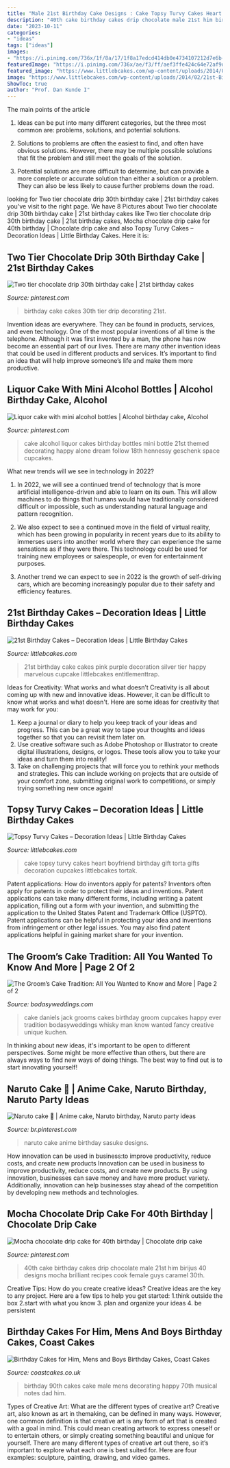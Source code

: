 ```yaml
---
title: "Male 21st Birthday Cake Designs : Cake Topsy Turvy Cakes Heart Boyfriend Birthday Gift Torta Gifts Decoration Cupcakes Littlebcakes Tortak"
description: "40th cake birthday cakes drip chocolate male 21st him birijus 40 designs mocha brilliant recipes cook female guys caramel 30th"
date: "2023-10-11"
categories:
- "ideas"
tags: ["ideas"]
images:
- "https://i.pinimg.com/736x/1f/8a/17/1f8a17edcd414db0e4734107212d7e6b--th-cake-th-birthday-cakes.jpg"
featuredImage: "https://i.pinimg.com/736x/ae/f3/ff/aef3ffe424c64e72af9dfb120cc4056a--liquor-cupcakes-liquor-cake.jpg"
featured_image: "https://www.littlebcakes.com/wp-content/uploads/2014/02/Topsy-Turvy-Cake-Ideas.jpg"
image: "https://www.littlebcakes.com/wp-content/uploads/2014/02/21st-Birthday-Cakes.jpg"
ShowToc: true
author: "Prof. Dan Kunde I"
---
```



The main points of the article
1. Ideas can be put into many different categories, but the three most common are: problems, solutions, and potential solutions.
2. Solutions to problems are often the easiest to find, and often have obvious solutions. However, there may be multiple possible solutions that fit the problem and still meet the goals of the solution.

3. Potential solutions are more difficult to determine, but can provide a more complete or accurate solution than either a solution or a problem. They can also be less likely to cause further problems down the road.

	

		
looking for Two tier chocolate drip 30th birthday cake | 21st birthday cakes you've visit to the right page. We have 8 Pictures about Two tier chocolate drip 30th birthday cake | 21st birthday cakes like Two tier chocolate drip 30th birthday cake | 21st birthday cakes, Mocha chocolate drip cake for 40th birthday | Chocolate drip cake and also Topsy Turvy Cakes – Decoration Ideas | Little Birthday Cakes. Here it is:
		
    
## Two Tier Chocolate Drip 30th Birthday Cake | 21st Birthday Cakes

<img loading=lazy src="https://i.pinimg.com/736x/1f/8a/17/1f8a17edcd414db0e4734107212d7e6b--th-cake-th-birthday-cakes.jpg" onerror="this.onerror=null;this.src='https://tse1.mm.bing.net/th?id=OIP.-jRie77F137UT67WY89RZAHaNK&amp;pid=15.1';" alt="Two tier chocolate drip 30th birthday cake | 21st birthday cakes">

_Source: pinterest.com_

>birthday cake cakes 30th tier drip decorating 21st. 

	

Invention ideas are everywhere. They can be found in products, services, and even technology. One of the most popular inventions of all time is the telephone. Although it was first invented by a man, the phone has now become an essential part of our lives. There are many other invention ideas that could be used in different products and services. It’s important to find an idea that will help improve someone’s life and make them more productive.

    
## Liquor Cake With Mini Alcohol Bottles | Alcohol Birthday Cake, Alcohol

<img loading=lazy src="https://i.pinimg.com/736x/ae/f3/ff/aef3ffe424c64e72af9dfb120cc4056a--liquor-cupcakes-liquor-cake.jpg" onerror="this.onerror=null;this.src='https://tse1.mm.bing.net/th?id=OIP.8O6DuL4NLD8nK5RtK1vLPAHaJy&amp;pid=15.1';" alt="Liquor cake with mini alcohol bottles | Alcohol birthday cake, Alcohol">

_Source: pinterest.com_

>cake alcohol liquor cakes birthday bottles mini bottle 21st themed decorating happy alone dream follow 18th hennessy geschenk space cupcakes. 

	

What new trends will we see in technology in 2022?
1. In 2022, we will see a continued trend of technology that is more artificial intelligence-driven and able to learn on its own. This will allow machines to do things that humans would have traditionally considered difficult or impossible, such as understanding natural language and pattern recognition.
2. We also expect to see a continued move in the field of virtual reality, which has been growing in popularity in recent years due to its ability to immerses users into another world where they can experience the same sensations as if they were there. This technology could be used for training new employees or salespeople, or even for entertainment purposes.

3. Another trend we can expect to see in 2022 is the growth of self-driving cars, which are becoming increasingly popular due to their safety and efficiency features.

    
## 21st Birthday Cakes – Decoration Ideas | Little Birthday Cakes

<img loading=lazy src="https://www.littlebcakes.com/wp-content/uploads/2014/02/21st-Birthday-Cakes.jpg" onerror="this.onerror=null;this.src='https://tse4.mm.bing.net/th?id=OIP.aWPKOjpY7p23B90pEj7SbAHaJ4&amp;pid=15.1';" alt="21st Birthday Cakes – Decoration Ideas | Little Birthday Cakes">

_Source: littlebcakes.com_

>21st birthday cake cakes pink purple decoration silver tier happy marvelous cupcake littlebcakes entitlementtrap. 

	

Ideas for Creativity: What works and what doesn’t
Creativity is all about coming up with new and innovative ideas. However, it can be difficult to know what works and what doesn't. Here are some ideas for creativity that may work for you: 
1. Keep a journal or diary to help you keep track of your ideas and progress. This can be a great way to tape your thoughts and ideas together so that you can revisit them later on. 
2. Use creative software such as Adobe Photoshop or Illustrator to create digital illustrations, designs, or logos. These tools allow you to take your ideas and turn them into reality! 
3. Take on challenging projects that will force you to rethink your methods and strategies. This can include working on projects that are outside of your comfort zone, submitting original work to competitions, or simply trying something new once again! 

    
## Topsy Turvy Cakes – Decoration Ideas | Little Birthday Cakes

<img loading=lazy src="https://www.littlebcakes.com/wp-content/uploads/2014/02/Topsy-Turvy-Cake-Ideas.jpg" onerror="this.onerror=null;this.src='https://tse2.mm.bing.net/th?id=OIP.Hl528nBupEAYUXBaFYF2IQHaJG&amp;pid=15.1';" alt="Topsy Turvy Cakes – Decoration Ideas | Little Birthday Cakes">

_Source: littlebcakes.com_

>cake topsy turvy cakes heart boyfriend birthday gift torta gifts decoration cupcakes littlebcakes tortak. 

	

Patent applications: How do inventors apply for patents?
Inventors often apply for patents in order to protect their ideas and inventions. Patent applications can take many different forms, including writing a patent application, filling out a form with your invention, and submitting the application to the United States Patent and Trademark Office (USPTO). 
Patent applications can be helpful in protecting your idea and inventions from infringement or other legal issues. You may also find patent applications helpful in gaining market share for your invention.

    
## The Groom’s Cake Tradition: All You Wanted To Know And More | Page 2 Of 2

<img loading=lazy src="https://bodasyweddings.com/wp-content/uploads/2018/08/best-grooms-cake-ideas-ever.jpg" onerror="this.onerror=null;this.src='https://tse3.mm.bing.net/th?id=OIP.wNCA20qM2_7CRzlYi0yvAgHaJ4&amp;pid=15.1';" alt="The Groom’s Cake Tradition: All You Wanted to Know and More | Page 2 of 2">

_Source: bodasyweddings.com_

>cake daniels jack grooms cakes birthday groom cupcakes happy ever tradition bodasyweddings whisky man know wanted fancy creative unique kuchen. 

	

In thinking about new ideas, it's important to be open to different perspectives. Some might be more effective than others, but there are always ways to find new ways of doing things. The best way to find out is to start innovating yourself!

    
## Naruto Cake 🎂 | Anime Cake, Naruto Birthday, Naruto Party Ideas

<img loading=lazy src="https://i.pinimg.com/736x/bd/13/e2/bd13e21cbe0b040317e8b0b2e03eb1ee.jpg" onerror="this.onerror=null;this.src='https://tse1.mm.bing.net/th?id=OIP.hxGyFhS8Tk1l1TXkDBWheAHaNd&amp;pid=15.1';" alt="Naruto cake 🎂 | Anime cake, Naruto birthday, Naruto party ideas">

_Source: br.pinterest.com_

>naruto cake anime birthday sasuke designs. 

	

How innovation can be used in business:to improve productivity, reduce costs, and create new products
Innovation can be used in business to improve productivity, reduce costs, and create new products. By using innovation, businesses can save money and have more product variety. Additionally, innovation can help businesses stay ahead of the competition by developing new methods and technologies.

    
## Mocha Chocolate Drip Cake For 40th Birthday | Chocolate Drip Cake

<img loading=lazy src="https://i.pinimg.com/736x/82/c7/b2/82c7b258b9f93947655c99778e414e46--male-birthday-cakes-th-birthday.jpg" onerror="this.onerror=null;this.src='https://tse2.mm.bing.net/th?id=OIP.bzKlzow8b6CtpBzaNqzwKwHaJ3&amp;pid=15.1';" alt="Mocha chocolate drip cake for 40th birthday | Chocolate drip cake">

_Source: pinterest.com_

>40th cake birthday cakes drip chocolate male 21st him birijus 40 designs mocha brilliant recipes cook female guys caramel 30th. 

	

Creative Tips: How do you create creative ideas?
Creative ideas are the key to any project. Here are a few tips to help you get started: 
1.think outside the box 
2.start with what you know 
3. plan and organize your ideas 
4. be persistent 

    
## Birthday Cakes For Him, Mens And Boys Birthday Cakes, Coast Cakes

<img loading=lazy src="https://coastcakes.co.uk/wp-content/uploads/2013/11/Picture-35774s.jpg" onerror="this.onerror=null;this.src='https://tse3.mm.bing.net/th?id=OIP.08GDLbaN217wDJU2zSEuxAHaKl&amp;pid=15.1';" alt="Birthday Cakes for Him, Mens and Boys Birthday Cakes, Coast Cakes">

_Source: coastcakes.co.uk_

>birthday 90th cakes cake male mens decorating happy 70th musical notes dad him. 

	

Types of Creative Art: What are the different types of creative art?
Creative art, also known as art in themaking, can be defined in many ways. However, one common definition is that creative art is any form of art that is created with a goal in mind. This could mean creating artwork to express oneself or to entertain others, or simply creating something beautiful and unique for yourself. There are many different types of creative art out there, so it’s important to explore what each one is best suited for. Here are four examples: sculpture, painting, drawing, and video games.

